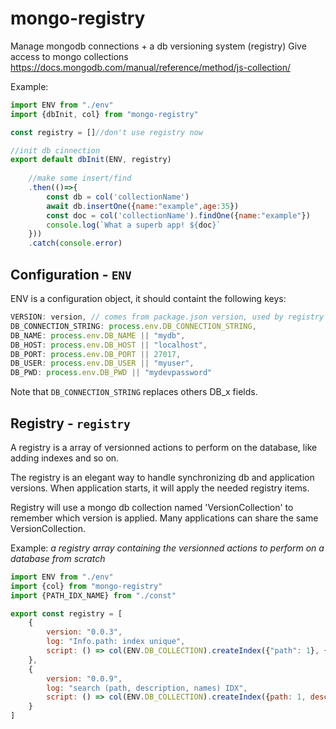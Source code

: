 # mongo-registry

Manage mongodb connections + a db versioning system (registry)
Give access to mongo collections https://docs.mongodb.com/manual/reference/method/js-collection/

Example:

```javascript
import ENV from "./env"
import {dbInit, col} from "mongo-registry"

const registry = []//don't use registry now

//init db cinnection
export default dbInit(ENV, registry)
    
    //make some insert/find
    .then(()=>{
        const db = col('collectionName')
        await db.insertOne({name:"example",age:35})
        const doc = col('collectionName').findOne({name:"example"})
        console.log(`What a superb app! ${doc}`
    }))
    .catch(console.error)
```

## Configuration - ```ENV```
ENV is a configuration object, it should containt the following keys:

```javascript
VERSION: version, // comes from package.json version, used by registry
DB_CONNECTION_STRING: process.env.DB_CONNECTION_STRING,
DB_NAME: process.env.DB_NAME || "mydb",
DB_HOST: process.env.DB_HOST || "localhost",
DB_PORT: process.env.DB_PORT || 27017,
DB_USER: process.env.DB_USER || "myuser",
DB_PWD: process.env.DB_PWD || "mydevpassword"
```

Note that ```DB_CONNECTION_STRING``` replaces others DB_x fields.

## Registry - ```registry```
A registry is a array of versionned actions to perform on the database, like adding indexes and so on.

The registry is an elegant way to handle synchronizing db and application versions. 
When application starts, it will apply the needed registry items.

Registry will use a mongo db collection named 'VersionCollection' to remember which version is applied.
Many applications can share the same VersionCollection.


Example: *a registry array containing the versionned actions to perform on a database from scratch*

```javascript
import ENV from "./env"
import {col} from "mongo-registry"
import {PATH_IDX_NAME} from "./const"

export const registry = [
    {
        version: "0.0.3",
        log: "Info.path: index unique",
        script: () => col(ENV.DB_COLLECTION).createIndex({"path": 1}, {unique: true, name: PATH_IDX_NAME})
    },
    {
        version: "0.0.9",
        log: "search (path, description, names) IDX",
        script: () => col(ENV.DB_COLLECTION).createIndex({path: 1, description: 1, "fragment.name": 1}, {name: "searchIDX"})
    }
]
```
